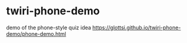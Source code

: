 # twiri-phone-demo
demo of the phone-style quiz idea
https://glottsi.github.io/twiri-phone-demo/phone-demo.html

